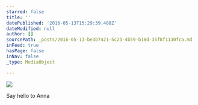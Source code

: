 ```yaml
---
starred: false
title: ''
datePublished: '2016-05-13T15:29:39.480Z'
dateModified: null
author: []
sourcePath: _posts/2016-05-13-be3b7421-5c23-4b59-b18d-35f8f1130fca.md
inFeed: true
hasPage: false
inNav: false
_type: MediaObject

---
```

![](https://the-grid-user-content.s3-us-west-2.amazonaws.com/216ea145-ac60-4cff-b6b4-22be9e66e703.jpg)

Say hello to Anna